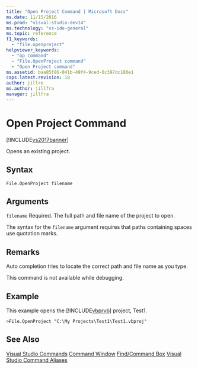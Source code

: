 ```yaml
---
title: "Open Project Command | Microsoft Docs"
ms.date: 11/15/2016
ms.prod: "visual-studio-dev14"
ms.technology: "vs-ide-general"
ms.topic: reference
f1_keywords:
  - "file.openproject"
helpviewer_keywords:
  - "op command"
  - "File.OpenProject command"
  - "Open Project command"
ms.assetid: baa85f86-041b-49f4-9ced-0c397dc180e1
caps.latest.revision: 18
author: jillre
ms.author: jillfra
manager: jillfra
---
```

# Open Project Command
[!INCLUDE[vs2017banner](../../includes/vs2017banner.md)]

Opens an existing project.

## Syntax

```
File.OpenProject filename
```

## Arguments
 `filename`
 Required. The full path and file name of the project to open.

 The syntax for the `filename` argument requires that paths containing spaces use quotation marks.

## Remarks
 Auto completion tries to locate the correct path and file name as you type.

 This command is not available while debugging.

## Example
 This example opens the [!INCLUDE[vbprvb](../../includes/vbprvb-md.md)] project, Test1.

```
>File.OpenProject "C:\My Projects\Test1\Test1.vbproj"
```

## See Also
 [Visual Studio Commands](../../ide/reference/visual-studio-commands.md)
 [Command Window](../../ide/reference/command-window.md)
 [Find/Command Box](../../ide/find-command-box.md)
 [Visual Studio Command Aliases](../../ide/reference/visual-studio-command-aliases.md)

